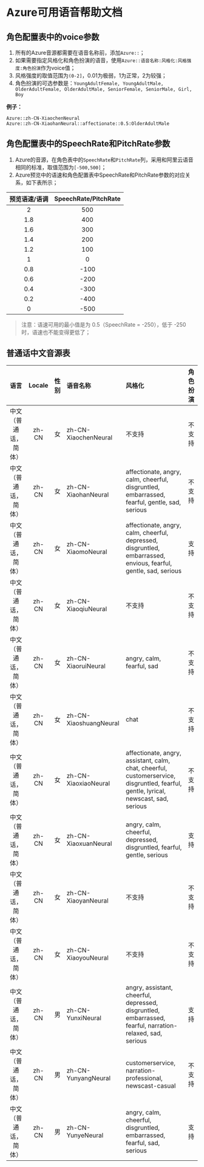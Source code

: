 # Azure可用语音帮助文档

## 角色配置表中的voice参数

1. 所有的Azure音源都需要在语音名称前，添加`Azure::`；
2. 如果需要指定风格化和角色扮演的语音，使用`Azure::语音名称:风格化:风格强度:角色扮演`作为voice值；
3. 风格强度的取值范围为`(0-2]`，0.01为极弱，1为正常，2为较强；
4. 角色扮演的可选参数是：`YoungAdultFemale, YoungAdultMale, OlderAdultFemale, OlderAdultMale, SeniorFemale, SeniorMale, Girl, Boy`

**例子：**
```
Azure::zh-CN-XiaochenNeural
Azure::zh-CN-XiaohanNeural::affectionate::0.5:OlderAdultMale
```

## 角色配置表中的SpeechRate和PitchRate参数

1. Azure的音源，在角色表中的`SpeechRate`和`PitchRate`列，采用和阿里云语音相同的标准，取值范围为`[-500,500]`；
2. Azure预览中的语速和角色配置表中SpeechRate和PitchRate参数的对应关系，如下表所示；

|预览语速/语调|SpeechRate/PitchRate|
|:---:|:---:|
|2|500|
|1.8|400|
|1.6|300|
|1.4|200|
|1.2|100|
|1|0|
|0.8|-100|
|0.6|-200|
|0.4|-300|
|0.2|-400|
|0|-500|

> 注意：语速可用的最小值是为 0.5（SpeechRate = -250），低于 -250 时，语速也不能变得更低了；

## 普通话中文音源表
|语言|Locale|性别|语音名称|风格化|角色扮演|
|:---:|:---:|:---:|:---|:---|:---|
|中文（普通话，简体）|zh-CN|女|zh-CN-XiaochenNeural|不支持|不支持|
|中文（普通话，简体）|zh-CN|女|zh-CN-XiaohanNeural|affectionate, angry, calm, cheerful, disgruntled, embarrassed, fearful, gentle, sad, serious|不支持|
|中文（普通话，简体）|zh-CN|女|zh-CN-XiaomoNeural|affectionate, angry, calm, cheerful, depressed, disgruntled, embarrassed, envious, fearful, gentle, sad, serious|支持|
|中文（普通话，简体）|zh-CN|女|zh-CN-XiaoqiuNeural|不支持|不支持|
|中文（普通话，简体）|zh-CN|女|zh-CN-XiaoruiNeural|angry, calm, fearful, sad|不支持|
|中文（普通话，简体）|zh-CN|女|zh-CN-XiaoshuangNeural|chat|不支持|
|中文（普通话，简体）|zh-CN|女|zh-CN-XiaoxiaoNeural|affectionate, angry, assistant, calm, chat, cheerful, customerservice, disgruntled, fearful, gentle, lyrical, newscast, sad, serious|不支持|
|中文（普通话，简体）|zh-CN|女|zh-CN-XiaoxuanNeural|angry, calm, cheerful, depressed, disgruntled, fearful, gentle, serious|支持|
|中文（普通话，简体）|zh-CN|女|zh-CN-XiaoyanNeural|不支持|不支持|
|中文（普通话，简体）|zh-CN|女|zh-CN-XiaoyouNeural|不支持|不支持|
|中文（普通话，简体）|zh-CN|男|zh-CN-YunxiNeural|angry, assistant, cheerful, depressed, disgruntled, embarrassed, fearful, narration-relaxed, sad, serious|支持|
|中文（普通话，简体）|zh-CN|男|zh-CN-YunyangNeural|customerservice, narration-professional, newscast-casual|不支持|
|中文（普通话，简体）|zh-CN|男|zh-CN-YunyeNeural|angry, calm, cheerful, disgruntled, embarrassed, fearful, sad, serious|支持|
